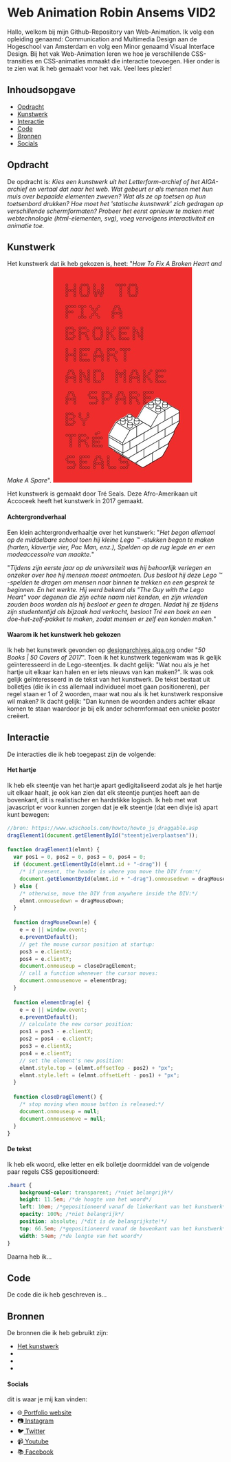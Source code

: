 # Web Animation Robin Ansems VID2 

Hallo, welkom bij mijn Github-Repository van Web-Animation. Ik volg een opleiding genaamd: Communication and Multimedia Design aan de Hogeschool van Amsterdam en volg een Minor genaamd Visual Interface Design. Bij het vak Web-Animation leren we hoe je verschillende CSS-transities en CSS-animaties mmaakt die interactie toevoegen. Hier onder is te zien wat ik heb gemaakt voor het vak. Veel lees plezier!

## Inhoudsopgave

*   [Opdracht](#opdracht)
*   [Kunstwerk](#kunstwerk)
*   [Interactie](#interactie)
*   [Code](#code)
*   [Bronnen](#bronnen)
*   [Socials](#socials)

## Opdracht
De opdracht is:
_Kies een kunstwerk uit het Letterform-archief of het AIGA-archief en vertaal dat naar het web. Wat gebeurt er als mensen met hun muis over bepaalde elementen zweven? Wat als ze op toetsen op hun toetsenbord drukken? Hoe moet het 'statische kunstwerk' zich gedragen op verschillende schermformaten? Probeer het eerst opnieuw te maken met webtechnologie (html-elementen, svg), voeg vervolgens interactiviteit en animatie toe._

## Kunstwerk
Het kunstwerk dat ik heb gekozen is, heet: "_How To Fix A Broken Heart and Make A Spare_".
![gekozenkunstwerk](https://github.com/RobinAnsems/web-animation/blob/master/images/1.jpg)

Het kunstwerk is gemaakt door Tré Seals. Deze Afro-Amerikaan uit Accoceek heeft het kunstwerk in 2017 gemaakt.

#### Achtergrondverhaal
Een klein achtergrondverhaaltje over het kunstwerk: 
"_Het begon allemaal op de middelbare school toen hij kleine Lego ™ -stukken begon te maken (harten, klavertje vier, Pac Man, enz.), Spelden op de rug legde en er een modeaccessoire van maakte._"

"_Tijdens zijn eerste jaar op de universiteit was hij behoorlijk verlegen en onzeker over hoe hij mensen moest ontmoeten. Dus besloot hij deze Lego ™ -spelden te dragen om mensen naar binnen te trekken en een gesprek te beginnen. En het werkte. Hij werd bekend als "The Guy with the Lego Heart" voor degenen die zijn echte naam niet kenden, en zijn vrienden zouden boos worden als hij besloot er geen te dragen. Nadat hij ze tijdens zijn studententijd als bijzaak had verkocht, besloot Tré een boek en een doe-het-zelf-pakket te maken, zodat mensen er zelf een konden maken._"

#### Waarom ik het kunstwerk heb gekozen
Ik heb het kunstwerk gevonden op [designarchives.aiga.org](https://designarchives.aiga.org/#/home) onder "_50 Books | 50 Covers of 2017_". Toen ik het kunstwerk tegenkwam was ik gelijk geïnteresseerd in de Lego-steentjes. Ik dacht gelijk: "Wat nou als je het hartje uit elkaar kan halen en er iets nieuws van kan maken?". Ik was ook gelijk geïnteresseerd in de tekst van het kunstwerk. De tekst bestaat uit bolletjes (die ik in css allemaal individueel moet gaan positioneren), per regel staan er 1 of 2 woorden, maar wat nou als ik het kunstwerk responsive wil maken? Ik dacht gelijk: "Dan kunnen de woorden anders achter elkaar komen te staan waardoor je bij elk ander schermformaat een unieke poster creëert.

## Interactie
De interacties die ik heb toegepast zijn de volgende:

#### Het hartje
Ik heb elk steentje van het hartje apart gedigitaliseerd zodat als je het hartje uit elkaar haalt, je ook kan zien dat elk steentje puntjes heeft aan de bovenkant, dit is realistischer en hardstikke logisch. Ik heb met wat javascript er voor kunnen zorgen dat je elk steentje (dat een divje is) apart kunt bewegen:

```javascript
//bron: https://www.w3schools.com/howto/howto_js_draggable.asp
dragElement1(document.getElementById("steentje1verplaatsen"));

function dragElement1(elmnt) {
  var pos1 = 0, pos2 = 0, pos3 = 0, pos4 = 0;
  if (document.getElementById(elmnt.id + "-drag")) {
    /* if present, the header is where you move the DIV from:*/
    document.getElementById(elmnt.id + "-drag").onmousedown = dragMouseDown;
  } else {
    /* otherwise, move the DIV from anywhere inside the DIV:*/
    elmnt.onmousedown = dragMouseDown;
  }

  function dragMouseDown(e) {
    e = e || window.event;
    e.preventDefault();
    // get the mouse cursor position at startup:
    pos3 = e.clientX;
    pos4 = e.clientY;
    document.onmouseup = closeDragElement;
    // call a function whenever the cursor moves:
    document.onmousemove = elementDrag;
  }

  function elementDrag(e) {
    e = e || window.event;
    e.preventDefault();
    // calculate the new cursor position:
    pos1 = pos3 - e.clientX;
    pos2 = pos4 - e.clientY;
    pos3 = e.clientX;
    pos4 = e.clientY;
    // set the element's new position:
    elmnt.style.top = (elmnt.offsetTop - pos2) + "px";
    elmnt.style.left = (elmnt.offsetLeft - pos1) + "px";
  }

  function closeDragElement() {
    /* stop moving when mouse button is released:*/
    document.onmouseup = null;
    document.onmousemove = null;
  }
}
```

#### De tekst
Ik heb elk woord, elke letter en elk bolletje doormiddel van de volgende paar regels CSS gepositioneerd:

```css
.heart {
    background-color: transparent; /*niet belangrijk*/
    height: 11.5em; /*de hoogte van het woord*/
    left: 10em; /*gepositioneerd vanaf de linkerkant van het kunstwerk*/
    opacity: 100%; /*niet belangrijk*/
    position: absolute; /*dit is de belangrijkste!*/
    top: 66.5em; /*gepositioneerd vanaf de bovenkant van het kunstwerk*/
    width: 54em; /*de lengte van het woord*/
}
```

Daarna heb ik...

## Code
De code die ik heb geschreven is...

## Bronnen
De bronnen die ik heb gebruikt zijn:
* [Het kunstwerk](https://designarchives.aiga.org/#/entries/How%20To%20Fix%20A%20Broken%20Heart%20and%20Make%20A%20Spare/_/detail/relevance/asc/0/7/21926/how-to-fix-a-broken-heart-and-make-a-spare/1)
* []()
* []()
* []()

#### Socials
dit is waar je mij kan vinden:
*   🌐[ Portfolio website](https://robinansems.github.io/index.html)
*   📷[ Instagram](https://www.instagram.com/robinansems/)
*   🐦[ Twitter](https://twitter.com/robinansems)
*   📹[ Youtube](https://www.youtube.com/user/robinansems00)
*   📚[ Facebook](https://www.facebook.com/profile.php?id=100005222555664)




